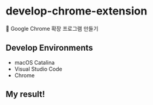 # develop-chrome-extension
👾 Google Chrome 확장 프로그램 만들기

## Develop Environments

* macOS Catalina
* Visual Studio Code
* Chrome

## My result!
